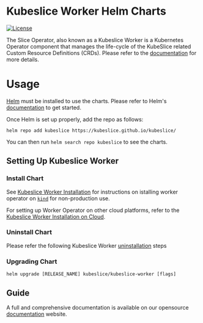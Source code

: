 # Kubeslice Worker Helm Charts

[![License](https://img.shields.io/badge/License-Apache%202.0-blue.svg)](https://opensource.org/licenses/Apache-2.0)

The Slice Operator, also known as a Kubeslice Worker is a Kubernetes Operator component that manages the life-cycle of the KubeSlice related Custom Resource Definitions (CRDs). Please refer to the [documentation](https://docs.avesha.io/documentation/open-source/0.4.0/architecture#slice-operator) for more details.

# Usage

[Helm](https://helm.sh) must be installed to use the charts.
Please refer to Helm's [documentation](https://helm.sh/docs/) to get started.

Once Helm is set up properly, add the repo as follows:

```console
helm repo add kubeslice https://kubeslice.github.io/kubeslice/
```

You can then run `helm search repo kubeslice` to see the charts.

## Setting Up Kubeslice Worker

### Install Chart

See [Kubeslice Worker Installation](https://docs.avesha.io/documentation/open-source/0.4.0/getting-started-with-kind-clusters#registering-the-worker-clusters) for instructions on istalling worker operator on [`kind`](https://kind.sigs.k8s.io/) for non-production use.

For setting up Worker Operator on other cloud platforms, refer to the [Kubeslice Worker Installation on Cloud](https://docs.avesha.io/documentation/open-source/0.4.0/getting-started-with-cloud-clusters/installing-kubeslice/registering-the-worker-cluster).

### Uninstall Chart

Please refer the following Kubeslice Worker [uninstallation](https://docs.avesha.io/documentation/open-source/0.4.0/getting-started-with-cloud-clusters/uninstalling-kubeslice/deregistering-the-worker-cluster) steps

### Upgrading Chart

```console
helm upgrade [RELEASE_NAME] kubeslice/kubeslice-worker [flags]
```

Guide
---
A full and comprehensive documentation is available on our opensource [documentation](https://docs.avesha.io/documentation/open-source/0.4.0/) website.
